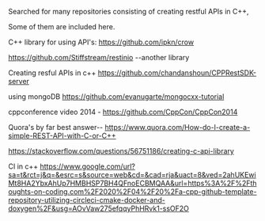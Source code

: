 Searched for many repositories consisting of creating restful APIs in C++,

Some of them are included here.

C++ library for using API's: https://github.com/ipkn/crow

https://github.com/Stiffstream/restinio --another library

Creating resful APIs in c++ https://github.com/chandanshoun/CPPRestSDK-server

using mongoDB https://github.com/evanugarte/mongocxx-tutorial

cppconference video 2014 - https://github.com/CppCon/CppCon2014

Quora's by far best answer-- https://www.quora.com/How-do-I-create-a-simple-REST-API-with-C-or-C++

https://stackoverflow.com/questions/56751186/creating-c-api-library

CI in c++ https://www.google.com/url?sa=t&rct=j&q=&esrc=s&source=web&cd=&cad=rja&uact=8&ved=2ahUKEwiMt8HA2YbxAhUp7HMBHSP7BH4QFnoECBMQAA&url=https%3A%2F%2Fthoughts-on-coding.com%2F2020%2F04%2F20%2Fa-cpp-github-template-repository-utilizing-circleci-cmake-docker-and-doxygen%2F&usg=AOvVaw275efqqyPhHRvk1-ssOF2O


